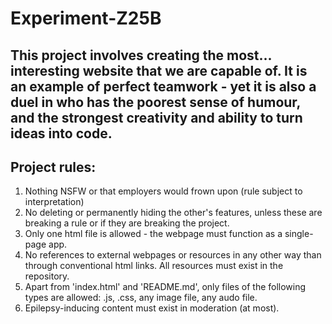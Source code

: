 # Experiment-Z25B

## This project involves creating the most... interesting website that we are capable of. It is an example of perfect teamwork - yet it is also a duel in who has the poorest sense of humour, and the strongest creativity and ability to turn ideas into code.

## Project rules:
1. Nothing NSFW or that employers would frown upon (rule subject to interpretation)
2. No deleting or permanently hiding the other's features, unless these are breaking a rule or if they are breaking the project.
3. Only one html file is allowed - the webpage must function as a single-page app.
4. No references to external webpages or resources in any other way than through conventional <a> html links. All resources must exist in the repository.
5. Apart from 'index.html' and 'README.md', only files of the following types are allowed: .js, .css, any image file, any audo file.
6. Epilepsy-inducing content must exist in moderation (at most).
